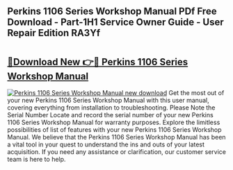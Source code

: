 ## Perkins 1106 Series Workshop Manual PDf Free Download - Part-1H1 Service Owner Guide - User Repair Edition RA3Yf

# <h2><a href="http://bc98251.oget.top/?id=Perkins+1106+Series+Workshop+Manual">🔗Download New 👉🔴 Perkins 1106 Series Workshop Manual</a></h2>

[![Perkins 1106 Series Workshop Manual new download](https://i.imgur.com/5g1atiW.png)](http://bc98251.oget.top/?id=Perkins+1106+Series+Workshop+Manual)
Get the most out of your new Perkins 1106 Series Workshop Manual with this user manual, covering everything from installation to troubleshooting. Please Note the Serial Number Locate and record the serial number of your new Perkins 1106 Series Workshop Manual for warranty purposes. Explore the limitless possibilities of list of features with your new Perkins 1106 Series Workshop Manual. We believe that the Perkins 1106 Series Workshop Manual has been a vital tool in your quest to understand the ins and outs of your latest acquisition. If you need any assistance or clarification, our customer service team is here to help.

